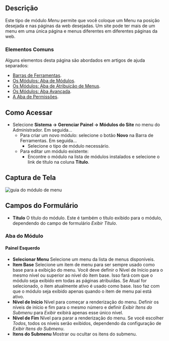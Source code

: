 <!-- Filename: Help4.x:Site_Modules:_Menu / Display title: Módulos: Menu  -->

## Descrição

Este tipo de módulo *Menu* permite que você coloque um Menu na posição desejada e nas páginas da web desejadas. Um site pode ter mais de um menu em uma única página e menus diferentes em diferentes páginas da web.

### Elementos Comuns

Alguns elementos desta página são abordados em artigos de ajuda separados:

* [Barras de Ferramentas](jdocmanual?article=help/common-elements/toolbars).
* [Os Módulos: Aba de Módulos](jdocmanual?article=help/modules/modules-module-tab).
* [Os Módulos: Aba de Atribuição de Menus](jdocmanual?article=help/modules/modules-menu-assignment-tab).
* [Os Módulos: Aba Avançada](jdocmanual?article=help/modules/modules-advanced-tab).
* [A Aba de Permissões](jdocmanual?article=help/common-elements/edit-permissions).

## Como Acessar

- Selecione **Sistema → Gerenciar Painel → Módulos do Site** no menu do
  Administrador. Em seguida...
  - Para criar um novo módulo: selecione o botão **Novo** na Barra de Ferramentas. Em seguida...
    - Selecione o tipo de módulo necessário.
  - Para editar um módulo existente:
    - Encontre o módulo na lista de módulos instalados e selecione o
      link de título na coluna **Título**.

## Captura de Tela

![guia do módulo de menu](../../../pt/images/modules-site/modules-menu-module-tab.png)

## Campos do Formulário

- **Título** O título do módulo. Este é também o título exibido
  para o módulo, dependendo do campo de formulário *Exibir Título*.

### Aba do Módulo

#### Painel Esquerdo

- **Selecionar Menu** Selecione um menu da lista de menus disponíveis.
- **Item Base** Selecione um item de menu
  para ser sempre usado como base para a exibição do menu. Você deve definir o
  Nível de Início para o mesmo nível ou superior ao nível do item base. Isso fará com que o módulo seja exibido em todas as páginas atribuídas. Se Atual for selecionado, o item atualmente ativo é usado como
  base. Isso faz com que o módulo seja exibido apenas quando o item de menu pai está ativo.
- **Nível de Início** Nível para começar a renderização do menu. Definir os níveis de início
  e fim para o mesmo número e definir *Exibir Itens do Submenu* para *Exibir*
  exibirá apenas esse único nível.
- **Nível de Fim** Nível para parar a renderização do menu. Se você escolher *Todos*, todos
  os níveis serão exibidos, dependendo da configuração de *Exibir Itens do Submenu*.
- **Itens do Submenu** Mostrar ou ocultar os itens do submenu.


